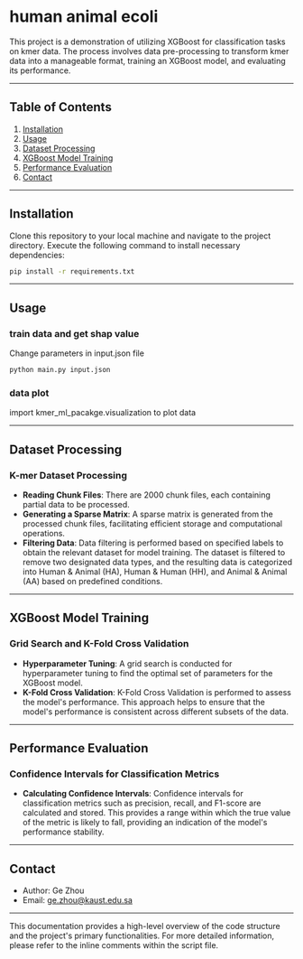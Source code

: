 
# human animal ecoli



This project is a demonstration of utilizing XGBoost for classification tasks on kmer data. The process involves data pre-processing to transform kmer data into a manageable format, training an XGBoost model, and evaluating its performance.

---

## Table of Contents

1. [Installation](#installation)
2. [Usage](#usage)
3. [Dataset Processing](#dataset-processing)
4. [XGBoost Model Training](#xgboost-model-training)
5. [Performance Evaluation](#performance-evaluation)
6. [Contact](#contact)

---

## Installation

Clone this repository to your local machine and navigate to the project directory. Execute the following command to install necessary dependencies:

```bash
pip install -r requirements.txt
```

---

## Usage
### train data and get shap value
Change parameters in input.json file
```bash
python main.py input.json
```
### data plot 
import kmer_ml_pacakge.visualization to plot data

---

## Dataset Processing

### K-mer Dataset Processing

- **Reading Chunk Files**: There are 2000 chunk files, each containing partial data to be processed. 
- **Generating a Sparse Matrix**: A sparse matrix is generated from the processed chunk files, facilitating efficient storage and computational operations.
- **Filtering Data**: Data filtering is performed based on specified labels to obtain the relevant dataset for model training. The dataset is filtered to remove two designated data types, and the resulting data is categorized into Human & Animal (HA), Human & Human (HH), and Animal & Animal (AA) based on predefined conditions.

---

## XGBoost Model Training

### Grid Search and K-Fold Cross Validation

- **Hyperparameter Tuning**: A grid search is conducted for hyperparameter tuning to find the optimal set of parameters for the XGBoost model.
- **K-Fold Cross Validation**: K-Fold Cross Validation is performed to assess the model's performance. This approach helps to ensure that the model's performance is consistent across different subsets of the data.

---

## Performance Evaluation

### Confidence Intervals for Classification Metrics

- **Calculating Confidence Intervals**: Confidence intervals for classification metrics such as precision, recall, and F1-score are calculated and stored. This provides a range within which the true value of the metric is likely to fall, providing an indication of the model's performance stability.

---

## Contact

- Author: Ge Zhou
- Email: ge.zhou@kaust.edu.sa

---

This documentation provides a high-level overview of the code structure and the project's primary functionalities. For more detailed information, please refer to the inline comments within the script file.

